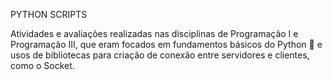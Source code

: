 PYTHON SCRIPTS

Atividades e avaliações realizadas nas disciplinas de Programação I e Programação III, que eram focados em fundamentos básicos do Python :snake: e usos de bibliotecas para criação de conexão entre servidores e clientes, como o Socket.
